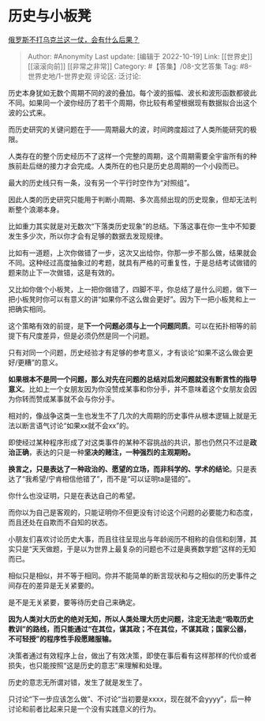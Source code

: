 # 历史与小板凳
[俄罗斯不打乌克兰这一仗，会有什么后果？](https://www.zhihu.com/question/555205279/answer/2721905410)

> Author: #Anonymity
> Last update: [编辑于 2022-10-19]
> Link: [[世界史]] [[滚滚向前]] [[非常之非常]]
> Category: #【答集】/08-文艺答集
> Tag: #8-世界史地/1-世界史观
> 评论区:
> 泛讨论:

历史本身犹如无数个周期不同的波的叠加。每个波的振幅、波长和波形函数都彼此不同。如果同一个波你经历了若干个周期，你比较有希望根据现有数据拟合出这个波的公式来。

而历史研究的关键问题在于——周期最大的波，时间跨度超过了人类所能研究的极限。

人类存在的整个历史经历不了这样一个完整的周期，这个周期需要全宇宙所有的种族前赴后继的接力才会完成。人类所在的也只是历史总周期的一个小段而已。

最大的历史线只有一条，没有另一个平行时空作为“对照组”。

因此人类的历史研究只能用于判断小周期、多次高频出现的历史现象，但却无法判断整个浪潮本身。

比如重力其实就是对无数次“下落类历史现象”的总结。下落这事在你一生中不知要发生多少次，所以你才会有足够的数据去发现规律。

比如有一道题，上次你做错了一步，这次又出给你，你那一步不那么做，结果就会不同。这种经过高度抽象过的考题，就具有严格的可重复性，于是总结考试做错的题来防止下一次做错，这是有效的。

又比如你做个小板凳，上一把你做错了，四脚不平，你总结了是什么问题，做下一把小板凳时你可以有意义的讲“如果你不这么做会更好”。因为下一把小板凳和上一把确实相同。

这个策略有效的前提，是**下一个问题必须与上一个问题同质**。可以在拓扑相等的前提下有尺度差异，但是必须仍然是同一个问题。

只有对同一个问题，历史经验才有足够的参考意义，才有谈论“如果不这么做会更好/更糟”的意义。

**如果根本不是同一个问题，那么对先在问题的总结对后发问题就没有断言性的指导意义**。比如上一个女朋友因为你没赞成某事和你分手，并不意味着这个女朋友会因为你转而赞成某事就不会与你分手。

相对的，像战争这类一生也发生不了几次的大周期的历史事件从根本逻辑上就是无法以断言语气讨论“如果xx就不会xx”的。

即使经过某种程序形成了对这类事件的某种不容挑战的共识，那也仍然只不过是**政治正确**，表达的只是一种**坚决的赌注，**一种**强烈的主观期盼。**

**换言之，只是表达了一种政治的、愿望的立场，而非科学的、学术的结论**。只是表达了“我希望/宁肯相信他错了”，而不是“可以证明ta是错的”。

你什么也没证明，只是在表达自己的希望。

而你以为自己是客观的，只能证明你不但更没有讨论这个问题的必要能力和态度，而且还处在自欺而不自知的状态。

小朋友们喜欢讨论历史大事，而且往往呈现出与年龄阅历不相称的自信和刻薄，其实只是“天天做题，于是以为世界上最复杂的问题也不过是奥赛数学题”这样的无知而已。

相似只是相似，并不等于相同。你并不能简单的断言现状和与之相似的历史事件之间存在的差异是无关紧要的。

是不是无关紧要，要等待历史自己来确定。

**因为人类对大历史的绝对无知，所以人类处理大历史问题，注定无法走“吸取历史教训”的路线，而只能通过“在其位，谋其政；不在其位，不谋其政；国家公器，不可轻授”的程序性手段愿赌服输。**

决策者通过有效程序上台，做出了有效决策，即使在事后看有这样那样的代价或者损失，也只能按照“这是历史的意志”来理解和处理。

历史的意志无所谓对错，发生了就是发生了。

只讨论“下一步应该怎么做”、不讨论“当初要是xxxx，现在就不会yyyy”，后一种讨论和前者比起来只是一个没有实践意义的行为。
